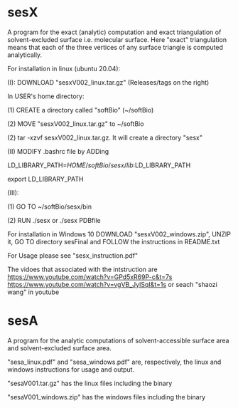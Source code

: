 # sesX
A program for the exact (analytic) computation and exact triangulation of solvent-excluded surface i.e. molecular surface. Here "exact" triangulation means that each of the three vertices of any surface triangle is computed analytically. 

For installation in linux (ubuntu 20.04):

(I): DOWNLOAD "sesxV002_linux.tar.gz" (Releases/tags on the right)

In USER's home directory:

(1) CREATE a directory called "softBio" (~/softBio) 

(2) MOVE "sesxV002_linux.tar.gz" to ~/softBio

(2) tar -xzvf sesxV002_linux.tar.gz. It will create a directory "sesx"

(II) MODIFY .bashrc file by ADDing

LD_LIBRARY_PATH=$HOME/softBio/sesx/lib:$LD_LIBRARY_PATH

export LD_LIBRARY_PATH

(III):

   (1) GO TO ~/softBio/sesx/bin
   
   (2) RUN ./sesx  or ./sesx PDBfile

For installation in Windows 10
   DOWNLOAD "sesxV002_windows.zip", UNZIP it, GO TO directory sesFinal and FOLLOW the instructions in README.txt

For Usage please see "sesx_instruction.pdf"

The vidoes that associated with the intstruction are 
https://www.youtube.com/watch?v=GPd5xR69P-c&t=7s
https://www.youtube.com/watch?v=vgVB_JylSqI&t=1s
or seach "shaozi wang" in youtube

# sesA
   A program for the analytic computations of solvent-accessible surface area and solvent-excluded surface area.
   
   "sesa_linux.pdf" and "sesa_windows.pdf" are, respectively, the linux and windows instructions for usage and output. 
   
   "sesaV001.tar.gz" has the linux files including the binary
   
   "sesaV001_windows.zip" has the windows files including the binary
   
